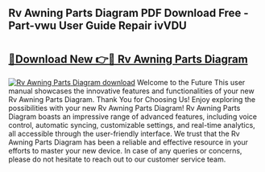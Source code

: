 ## Rv Awning Parts Diagram PDF Download Free - Part-vwu User Guide Repair ivVDU

# <h2><a href="http://dfphhv8.blite.top/?on=Rv+Awning+Parts+Diagram">🔗Download New 👉🔴 Rv Awning Parts Diagram</a></h2>

[![Rv Awning Parts Diagram download](https://i.imgur.com/lujVjoI.png)](http://dfphhv8.blite.top/?on=Rv+Awning+Parts+Diagram)
Welcome to the Future This user manual showcases the innovative features and functionalities of your new Rv Awning Parts Diagram. Thank You for Choosing Us! Enjoy exploring the possibilities with your new Rv Awning Parts Diagram! Rv Awning Parts Diagram boasts an impressive range of advanced features, including voice control, automatic syncing, customizable settings, and real-time analytics, all accessible through the user-friendly interface. We trust that the Rv Awning Parts Diagram has been a reliable and effective resource in your efforts to master your new device. In case of any queries or concerns, please do not hesitate to reach out to our customer service team.
